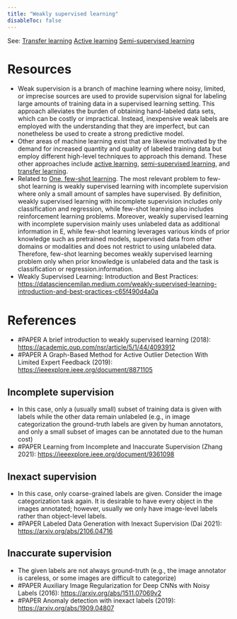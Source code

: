 ```yaml
---
title: "Weakly supervised learning"
disableToc: false 
---
```


See:
[Transfer learning](AI/Transfer%20learning.md)
[Active learning](AI/Active%20learning.md)
[Semi-supervised learning](AI/Semi-supervised%20learning.md)

# Resources
- Weak supervision is a branch of machine learning where noisy, limited, or imprecise sources are used to provide supervision signal for labeling large amounts of training data in a supervised learning setting. This approach alleviates the burden of obtaining hand-labeled data sets, which can be costly or impractical. Instead, inexpensive weak labels are employed with the understanding that they are imperfect, but can nonetheless be used to create a strong predictive model.
- Other areas of machine learning exist that are likewise motivated by the demand for increased quantity and quality of labeled training data but employ different high-level techniques to approach this demand. These other approaches include [active learning](active%20learning.md), [semi-supervised learning](semi-supervised%20learning.md), and [transfer learning](transfer%20learning.md).
- Related to [One, few-shot learning](One,%20few-shot%20learning.md). The most relevant problem to few-shot learning is weakly supervised learning with incomplete supervision where only a small amount of samples have supervised. By definition, weakly supervised learning with incomplete supervision includes only classification and regression, while few-shot learning also includes reinforcement learning problems. Moreover, weakly supervised learning with incomplete supervision mainly uses unlabeled data as additional information in E, while few-shot learning leverages various kinds of prior knowledge such as pretrained models, supervised data from other domains or modalities and does not restrict to using unlabeled data. Therefore, few-shot learning becomes weakly supervised learning problem only when prior knowledge is unlabeled data and the task is classification or regression.information.
- Weakly Supervised Learning: Introduction and Best Practices: https://datasciencemilan.medium.com/weakly-supervised-learning-introduction-and-best-practices-c65f490d4a0a


# References
- #PAPER A brief introduction to weakly supervised learning (2018): https://academic.oup.com/nsr/article/5/1/44/4093912 
- #PAPER A Graph-Based Method for Active Outlier Detection With Limited Expert Feedback (2019): https://ieeexplore.ieee.org/document/8871105

## Incomplete supervision
- In this case, only a (usually small) subset of training data is given with labels while the other data remain unlabeled (e.g., in image categorization the ground-truth labels are given by human annotators, and only a small subset of images can be annotated due to the human cost)
- #PAPER Learning from Incomplete and Inaccurate Supervision (Zhang 2021): https://ieeexplore.ieee.org/document/9361098

## Inexact supervision
- In this case, only coarse-grained labels are given. Consider the image categorization task again. It is desirable to have every object in the images annotated; however, usually we only have image-level labels rather than object-level labels. 
- #PAPER Labeled Data Generation with Inexact Supervision (Dai 2021): https://arxiv.org/abs/2106.04716

## Inaccurate supervision
- The given labels are not always ground-truth (e.g., the image annotator is careless, or some images are difficult to categorize)
 - #PAPER Auxiliary Image Regularization for Deep CNNs with Noisy Labels (2016): https://arxiv.org/abs/1511.07069v2
 - #PAPER Anomaly detection with inexact labels (2019): https://arxiv.org/abs/1909.04807
